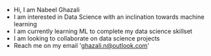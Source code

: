 - Hi, I am Nabeel Ghazali
- I am interested in Data Science with an inclination towards machine learning
- I am currently learning ML to complete my data science skillset
- I am looking to collaborate on data science projects 
- Reach me on my email 'ghazali.n@outlook.com'



